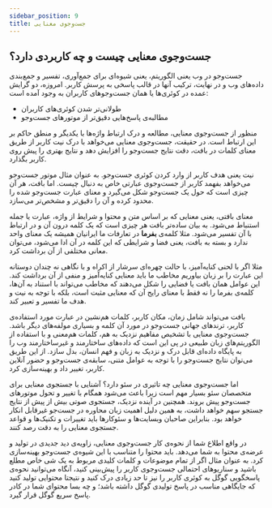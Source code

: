 ```yaml
---
sidebar_position: 9
title: جست‌وجوی معنایی
---
```


## جست‌وجوی معنایی چیست و چه کاربردی دارد؟

جست‌وجو در وب یعنی الگوریتم، یعنی شیوه‌ای برای جمع‌آوری، تفسیر و جمع‌بندی داده‌های وب و در نهایت، ترکیب آنها در قالب پاسخی به پرسش کاربر. امروزه، دو گرایش عمده در کوئری‌ها یا همان جست‌وجوهای کاربران به وجود آمده است:

-   طولانی‌تر شدن کوئری‌های کاربران
-   مطالبه‌ی پاسخ‌هایی دقیق‌تر از موتورهای جست‌وجو

منظور از جست‌وجوی معنایی، مطالعه‌ و درک ارتباط واژه‌ها با یکدیگر و منطق حاکم بر این ارتباط است. در حقیقت، جست‌وجوی معنایی می‌خواهد با درک نیت کاربر از طریق معنای کلمات در بافت، دقت نتایج جست‌وجو را افزایش دهد و نتایج بهتری را پیش روی کاربر بگذارد.

نیت یعنی هدف کاربر از وارد کردن کوئری جست‌وجو. به عنوان مثال موتور جست‌وجو می‌خواهد بفهمد کاربر از جست‌وجوی عبارتی خاص به دنبال چیست. اما بافت، هر آن چیزی است که حول یک جست‌وجو شکل می‌گیرد و معنای عبارت جست‌وجو شده را محدود کرده و آن را دقیق‌تر و مشخص‌تر می‌سازد.

معنای بافتی، یعنی معنایی که بر اساس متن و محتوا و شرایط از واژه، عبارت یا جمله استنباط می‌شود. به بیان ساده‌تر بافت هر چیزی است که یک کلمه درون آن و در ارتباط با آن تفسیر می‌شود. مثلا کلمه‌ی **بفرما** در تعارفات ما ایرانیان همیشه یک معنای واحد ندارد و بسته به بافت، یعنی فضا و شرایطی که این کلمه در آن ادا می‌شود، می‌توان معانی مختلفی از آن برداشت کرد.

مثلا اگر با لحنی کنایه‌آمیز، با حالت چهره‌ای سرشار از اکراه و با نگاهی نه چندان دوستانه این عبارت را بر زبان بیاوریم مخاطب ما باید معنایی کنایه‌آمیز و منفی از آن برداشت کند. این عوامل همان بافت یا فضایی را شکل می‌دهند که مخاطب می‌تواند با استناد به آن‌ها، کلمه‌ی بفرما را نه فقط با معنای رایج آن که معنایی مثبت است، بلکه با توجه به نیت و هدف ما تفسیر و تعبیر کند.

بافت می‌تواند شامل زمان، مکان کاربر، کلمات هم‌نشین در عبارت مورد استفاده‌ی کاربر، ترندهای جهانی جست‌وجو در مورد آن کلمه و بسیاری مولفه‌های دیگر باشد. جست‌وجوی معنایی با تشخیص مفاهیم نزدیک به هم، کلمات هم‌معنی و با استفاده از الگوریتم‌های زبان طبیعی در پی این است که داده‌های ساختارمند و غیرساختارمند وب را به پایگاه داده‌ای قابل درک و نزدیک به زبان و فهم انسان، بدل سازد. از این طریق می‌توان نتایج جست‌وجو را با توجه به عوامل متنی، سابقه‌ی جست‌وجو و حضور آنلاین کاربر، تغییر داد و بهینه‌سازی کرد.

اما جست‌وجوی معنایی چه تاثیری در سئو دارد؟ آشنایی با جستجوی معنایی برای متخصصان سئو بسیار مهم است زیرا باعث می‌شود همگام با تغییر و تحول موتورهای جست‌وجو پیش بروند. همچنین در آینده نزدیک، جستجوی صوتی بیش از پیش از نتایج جستجو سهم خواهد داشت، به همین دلیل اهمیت زبان محاوره در جست‌جو غیرقابل انکار خواهد بود. بنابراین صاحبان وبسایت‌ها و سئوکارها باید تغییرات و تکنیک‌ها و قواعد جستجوی معنایی را به دقت رصد کنند.

در واقع اطلاع شما از نحوه‌ی کار جست‌وجوی معنایی، زاویه‌ی دید جدیدی در تولید و عرضه‌ی محتوا به شما می‌دهد. باید محتوا را متناسب با این شیوه‌ی جست‌وجو بهینه‌سازی کرد. به عنوان مثال اگر از تمام موضوعات و کلمات کلیدی مربوط به یک شی خاص مطلع باشید و سناریوهای احتمالی جست‌وجوی کاربر را پیش‌بینی کنید، آنگاه می‌توانید نحوه‌ی پاسخگویی گوگل به کوئری کاربر را نیز تا حد زیادی درک کنید و نتیجتا محتوایی تولید کنید که جایگاهی مناسب در پاسخ تولیدی گوگل داشته باشد؛ و چه بسا محتوای شما در کادر پاسخ سریع گوگل قرار گیرد.
